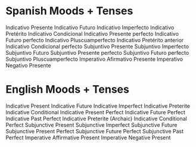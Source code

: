 # Spanish Moods + Tenses

Indicativo Presente
Indicativo Futuro
Indicativo Imperfecto
Indicativo Pretérito
Indicativo Condicional
Indicativo Presente perfecto
Indicativo Futuro perfecto
Indicativo Pluscuamperfecto
Indicativo Pretérito anterior
Indicativo Condicional perfecto
Subjuntivo Presente
Subjuntivo Imperfecto
Subjuntivo Futuro
Subjuntivo Presente perfecto
Subjuntivo Futuro perfecto
Subjuntivo Pluscuamperfecto
Imperativo Afirmativo Presente
Imperativo Negativo Presente

# English Moods + Tenses

Indicative Present
Indicative Future
Indicative Imperfect
Indicative Preterite
Indicative Conditional
Indicative Present Perfect
Indicative Future Perfect
Indicative Past Perfect
Indicative Preterite (Archaic)
Indicative Conditional Perfect
Subjunctive Present
Subjunctive Imperfect
Subjunctive Future
Subjunctive Present Perfect
Subjunctive Future Perfect
Subjunctive Past Perfect
Imperative Affirmative Present
Imperative Negative Present

